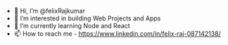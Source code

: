 - 👋 Hi, I’m @felixRajkumar
- 👀 I’m interested in building Web Projects and Apps
- 🌱 I’m currently learning Node and React
- 📫 How to reach me - https://www.linkedin.com/in/felix-raj-087142138/

<!---
felixRajkumar/felixRajkumar is a ✨ special ✨ repository because its `README.md` (this file) appears on your GitHub profile.
You can click the Preview link to take a look at your changes.
--->
